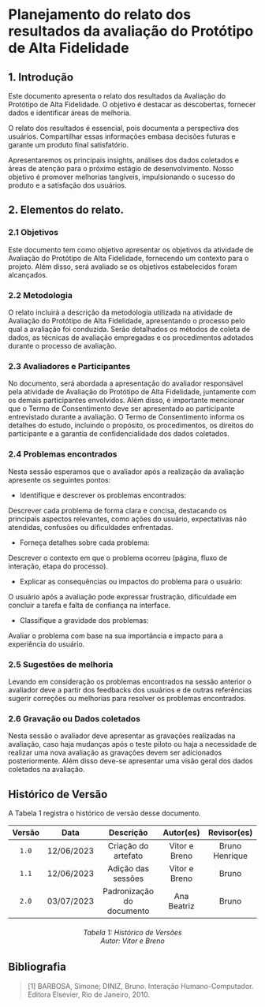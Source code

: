 # Planejamento do relato dos resultados da avaliação do Protótipo de Alta Fidelidade

## 1. Introdução
Este documento apresenta o relato dos resultados da Avaliação do Protótipo de Alta Fidelidade. O objetivo é destacar as descobertas, fornecer dados e identificar áreas de melhoria.

O relato dos resultados é essencial, pois documenta a perspectiva dos usuários. Compartilhar essas informações embasa decisões futuras e garante um produto final satisfatório.

Apresentaremos os principais insights, análises dos dados coletados e áreas de atenção para o próximo estágio de desenvolvimento. Nosso objetivo é promover melhorias tangíveis, impulsionando o sucesso do produto e a satisfação dos usuários.

## 2. Elementos do relato.

### 2.1 Objetivos
Este documento tem como objetivo apresentar os objetivos da atividade de Avaliação do Protótipo de Alta Fidelidade, fornecendo um contexto para o projeto. Além disso, será avaliado se os objetivos estabelecidos foram alcançados.

### 2.2 Metodologia
O relato incluirá a descrição da metodologia utilizada na atividade de Avaliação do Protótipo de Alta Fidelidade, apresentando o processo pelo qual a avaliação foi conduzida. Serão detalhados os métodos de coleta de dados, as técnicas de avaliação empregadas e os procedimentos adotados durante o processo de avaliação.

### 2.3 Avaliadores e Participantes
No documento, será abordada a apresentação do avaliador responsável pela atividade de Avaliação do Protótipo de Alta Fidelidade, juntamente com os demais participantes envolvidos. Além disso, é importante mencionar que o Termo de Consentimento deve ser apresentado ao participante entrevistado durante a avaliação. O Termo de Consentimento informa os detalhes do estudo, incluindo o propósito, os procedimentos, os direitos do participante e a garantia de confidencialidade dos dados coletados.

### 2.4 Problemas encontrados
Nesta sessão esperamos que o avaliador após a realização da avaliação apresente os seguintes pontos:
* Identifique e descrever os problemas encontrados:
<p>
Descrever cada problema de forma clara e concisa, destacando os principais aspectos relevantes, como ações do usuário, expectativas não atendidas, confusões ou dificuldades enfrentadas.
</p> 

* Forneça detalhes sobre cada problema:
<p>
Descrever o contexto em que o problema ocorreu (página, fluxo de interação, etapa do processo).
</p> 

* Explicar as consequências ou impactos do problema para o usuário:
<p>
O usuário após a avaliação pode expressar frustração, dificuldade em concluir a tarefa e falta de confiança na interface.
</p> 

* Classifique a gravidade dos problemas:
<p>
Avaliar o problema com base na sua importância e impacto para a experiência do usuário.
</p>

### 2.5 Sugestões de melhoria
Levando em consideração os problemas encontrados na sessão anterior o avaliador deve a partir dos feedbacks dos usuários e de outras referências sugerir correções ou melhorias para resolver os problemas encontrados.

### 2.6 Gravação ou Dados coletados
Nesta sessão o avaliador deve apresentar as gravações realizadas na avaliação, caso haja mudanças após o teste piloto ou haja a necessidade de realizar uma nova avaliação as gravações devem ser adicionados posteriormente. Além disso deve-se apresentar uma visão geral dos dados coletados na avaliação.


## Histórico de Versão
A Tabela 1 registra o histórico de versão desse documento.

| Versão |    Data    |               Descrição                | Autor(es) | Revisor(es) |
|:------:|:----------:|:--------------------------------------:|:---------:|:-----------:|
| `1.0`  | 12/06/2023 | Criação do artefato |   Vitor e Breno   |    Bruno Henrique    |
| `1.1` | 12/06/2023 | Adição das sessões | Vitor e Breno | Bruno
| `2.0`  | 03/07/2023  | Padronização do documento |  Ana Beatriz | Bruno |
<h6 align = "center"> Tabela 1: Histórico de Versões
<br> Autor: Vitor e Breno </h6>

## Bibliografia
> [1] BARBOSA, Simone; DINIZ, Bruno. Interação Humano-Computador. Editora Elsevier, Rio de Janeiro, 2010.
